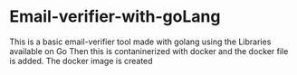 # Email-verifier-with-goLang
This is a basic email-verifier tool made with golang using the Libraries available on Go
Then this is contaninerized with docker and the docker file is added. The docker image is created
